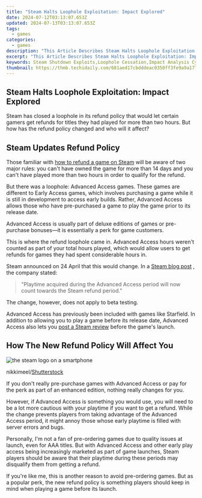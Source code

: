 ```yaml
---
title: "Steam Halts Loophole Exploitation: Impact Explored"
date: 2024-07-12T03:13:07.653Z
updated: 2024-07-13T03:13:07.653Z
tags:
  - games
categories:
  - games
description: "This Article Describes Steam Halts Loophole Exploitation: Impact Explored"
excerpt: "This Article Describes Steam Halts Loophole Exploitation: Impact Explored"
keywords: Steam Shutdown Exploits,Loophole Cessation,Impact Analysis Cyber,Halting Exploit Effects,Digital Security Update,Online Gaming Safety,Halts Unfair Loopholes
thumbnail: https://thmb.techidaily.com/681aed17cbdddeac0350ff3fe9a9a1770d531416a3cf82559b42c4110e5fe7f0.jpg
---
```


## Steam Halts Loophole Exploitation: Impact Explored

 Steam has closed a loophole in its refund policy that would let certain gamers get refunds for titles they had played for more than two hours. But how has the refund policy changed and who will it affect?

## Steam Updates Refund Policy

 Those familiar with [how to refund a game on Steam](https://www.makeuseof.com/how-to-refund-a-game-on-steam/) will be aware of two major rules: you can't have owned the game for more than 14 days and you can't have played more than two hours in order to qualify for the refund.

 But there was a loophole: Advanced Access games. These games are different to Early Access games, which involves purchasing a game while it is still in development to access early builds. Rather, Advanced Access allows those who have pre-purchased a game to play the game prior to its release date.

 Advanced Access is usually part of deluxe editions of games or pre-purchase bonuses—it is essentially a perk for game customers.

 This is where the refund loophole came in. Advanced Access hours weren't counted as part of your total hours played, which would allow users to get refunds for games they had spent considerable hours in.

 Steam announced on 24 April that this would change. In a [Steam blog post](https://store.steampowered.com/news/collection/steam/?emclan=103582791457287600&emgid=4195741362094579140) , the company stated:

> "Playtime acquired during the Advanced Access period will now count towards the Steam refund period."

The change, however, does not apply to beta testing.

 Advanced Access has previously been included with games like Starfield. In addition to allowing you to play a game before its release date, Advanced Access also lets you [post a Steam review](https://www.makeuseof.com/how-to-leave-a-game-review-on-steam/) before the game's launch.

## How The New Refund Policy Will Affect You
![the steam logo on a smartphone](https://static1.makeuseofimages.com/wordpress/wp-content/uploads/2024/02/the-steam-logo-on-a-smartphone.jpg)

 nikkimeel/[Shutterstock](https://www.shutterstock.com/image-photo/steam-logo-on-smartphone-screen-rostovondon-2081949886)

 If you don't really pre-purchase games with Advanced Access or pay for the perk as part of an enhanced edition, nothing really changes for you.

 However, if Advanced Access is something you would use, you will need to be a lot more cautious with your playtime if you want to get a refund. While the change prevents players from taking advantage of the Advanced Access period, it might annoy those whose early playtime is filled with server errors and bugs.

 Personally, I'm not a fan of pre-ordering games due to quality issues at launch, even for AAA titles. But with Advanced Access and other early play access being increasingly marketed as part of game launches, Steam players should be aware that their playtime during these periods may disqualify them from getting a refund.

 If you're like me, this is another reason to avoid pre-ordering games. But as a popular perk, the new refund policy is something players should keep in mind when playing a game before its launch.


<ins class="adsbygoogle"
     style="display:block"
     data-ad-format="autorelaxed"
     data-ad-client="ca-pub-7571918770474297"
     data-ad-slot="1223367746"></ins>



<ins class="adsbygoogle"
     style="display:block"
     data-ad-client="ca-pub-7571918770474297"
     data-ad-slot="8358498916"
     data-ad-format="auto"
     data-full-width-responsive="true"></ins>




